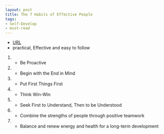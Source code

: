 ```yaml
---
layout: post
title: The 7 Habits of Effective People
tags:
- Self-Develop
- must-read
---
```



- [URL](https://www.amazon.com/Habits-Highly-Effective-People-Powerful/dp/1451639619/ref=tmm_pap_swatch_0?_encoding=UTF8&qid=1497748209&sr=1-1)
- practical, Effective and easy to follow

1. - Be Proactive
2. - Begin with the End in Mind
3. - Put First Things First
4. - Think Win-Win
5. - Seek First to Understand, Then to be Understood
6. - Combine the strengths of people through positive teamwork
7. - Balance and renew energy and health for a long-term development 

